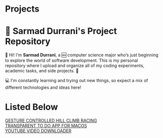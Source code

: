 # Projects
# 🧠 Sarmad Durrani's Project Repository

👋 Hi! I'm **Sarmad Durrani**, a 🆕 computer science major who’s just beginning to explore the world of software development. This is my personal repository where I upload and organize all of my coding experiments, academic tasks, and side projects. 🚀

💻 I'm constantly learning and trying out new things, so expect a mix of different technologies and ideas here!

# Listed Below
[GESTURE CONTROLLED HILL CLIMB RACING](./adb)  
[TRANSPARENT TO DO APP FOR MACOS](./todo)  
[YOUTUBE VIDEO DOWNLOADER](./YoutubeVideoDownloader)
